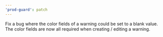 ```yaml
---
'prod-guard': patch
---
```


Fix a bug where the color fields of a warning could be set to a blank value. The color fields are now all required when creating / editing a warning.
